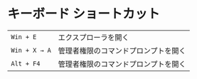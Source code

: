# キーボード ショートカット

<style>
.md-content table thead {
  display: none;
}
.md-typeset .md-typeset__table {
  width: 100%;
}
.md-typeset code {
  font-size: 14px;
  font-weight: bold;
}
</style>

| | |
|-|-|
| `Win + E`     | エクスプローラを開く |
| `Win + X → A` | 管理者権限のコマンドプロンプトを開く |
| `Alt + F4` | 管理者権限のコマンドプロンプトを開く |
